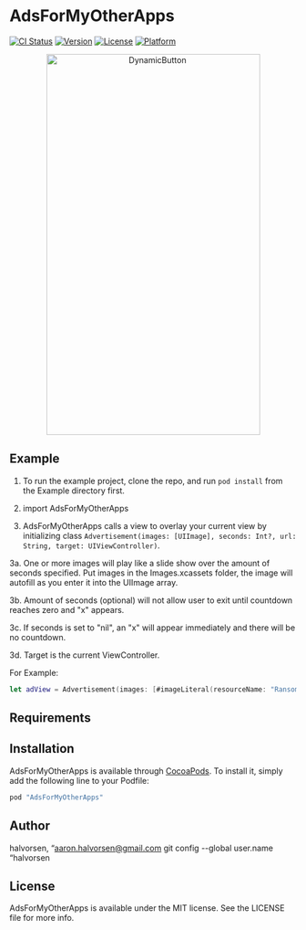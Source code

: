 # AdsForMyOtherApps

[![CI Status](http://img.shields.io/travis/halvorsen/AdsForMyOtherApps.svg?style=flat)](https://travis-ci.org/halvorsen/AdsForMyOtherApps)
[![Version](https://img.shields.io/cocoapods/v/AdsForMyOtherApps.svg?style=flat)](http://cocoapods.org/pods/AdsForMyOtherApps)
[![License](https://img.shields.io/cocoapods/l/AdsForMyOtherApps.svg?style=flat)](http://cocoapods.org/pods/AdsForMyOtherApps)
[![Platform](https://img.shields.io/cocoapods/p/AdsForMyOtherApps.svg?style=flat)](http://cocoapods.org/pods/AdsForMyOtherApps)

<p align="center">
<img src="http://aaronhalvorsen.com/resources/adExample.gif" width="375" height="667" alt="DynamicButton" />
</p>

## Example

1. To run the example project, clone the repo, and run `pod install` from the Example directory first.

2. import AdsForMyOtherApps

3. AdsForMyOtherApps calls a view to overlay your current view by initializing class `Advertisement(images: [UIImage], seconds: Int?, url: String, target: UIViewController)`. 

3a. One or more images will play like a slide show over the amount of seconds specified. Put images in the Images.xcassets folder, the image will autofill as you enter it into the UIImage array.

3b. Amount of seconds (optional) will not allow user to exit until countdown reaches zero and "x" appears. 

3c. If seconds is set to "nil", an "x" will appear immediately and there will be no countdown.

3d. Target is the current ViewController.

For Example:

```swift
let adView = Advertisement(images: [#imageLiteral(resourceName: "RansomAd"),#imageLiteral(resourceName: "RansomAd2"),#imageLiteral(resourceName: "RansomAd3")], seconds: 10, url: "itms-apps://itunes.apple.com/app/id1192831637", target: self)
```

## Requirements

## Installation

AdsForMyOtherApps is available through [CocoaPods](http://cocoapods.org). To install
it, simply add the following line to your Podfile:

```ruby
pod "AdsForMyOtherApps"
```

## Author

halvorsen, “aaron.halvorsen@gmail.com
git config --global user.name  “halvorsen

## License

AdsForMyOtherApps is available under the MIT license. See the LICENSE file for more info.
